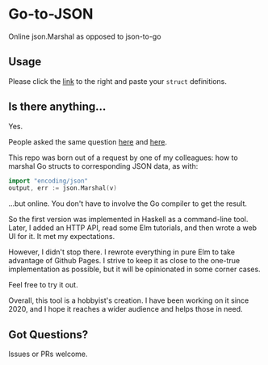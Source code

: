 # Go-to-JSON

Online json.Marshal as opposed to json-to-go

## Usage

Please click the [link](https://horus.github.io/go-to-json/) to the right and paste your `struct` definitions.

## Is there anything...

Yes.

People asked the same question [here](https://github.com/mholt/json-to-go/issues/121) and [here](https://github.com/mholt/json-to-go/issues/62).

This repo was born out of a request by one of my colleagues: how to marshal Go structs to corresponding JSON data, as with:

```go
import "encoding/json"
output, err := json.Marshal(v)
```

...but online. You don't have to involve the Go compiler to get the result.

So the first version was implemented in Haskell as a command-line tool. Later, I added an HTTP API, read some Elm tutorials, and then wrote a web UI for it. It met my expectations.

However, I didn't stop there. I rewrote everything in pure Elm to take advantage of Github Pages. I strive to keep it as close to the one-true implementation as possible, but it will be opinionated in some corner cases.

Feel free to try it out.

Overall, this tool is a hobbyist's creation. I have been working on it since 2020, and I hope it reaches a wider audience and helps those in need.

## Got Questions?

Issues or PRs welcome.
